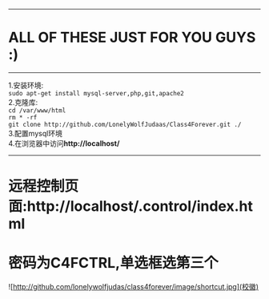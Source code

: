 ***
# ALL OF THESE JUST FOR YOU GUYS :)     
***
1.安装环境:     
`sudo apt-get install mysql-server,php,git,apache2`     
2.克隆库:       
`cd /var/www/html`      
`rm * -rf`      
`git clone http://github.com/LonelyWolfJudaas/Class4Forever.git ./`     
3.配置mysql环境     
4.在浏览器中访问**http://localhost/**       
***     
# 远程控制页面:**http://localhost/.control/index.html**     
# 密码为C4FCTRL,单选框选第三个      
![http://github.com/lonelywolfjudas/class4forever/image/shortcut.jpg](校徽)
